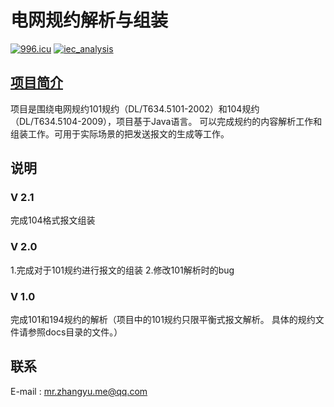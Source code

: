 # 电网规约解析与组装

[![996.icu](https://img.shields.io/badge/link-996.icu-red.svg)](https://996.icu)
[![iec_analysis](https://badgen.net/badge/icon/iec_analysis?icon=github&label)](https://github.com/mujave/iec_analysis)

## [项目简介](https://blog.csdn.net/ZhangYu971014/article/details/79841555)
项目是围绕电网规约101规约（DL/T634.5101-2002）和104规约（DL/T634.5104-2009），项目基于Java语言。
可以完成规约的内容解析工作和组装工作。可用于实际场景的把发送报文的生成等工作。
## 说明
### V 2.1 
完成104格式报文组装
### V 2.0
1.完成对于101规约进行报文的组装
2.修改101解析时的bug
### V 1.0
完成101和194规约的解析（项目中的101规约只限平衡式报文解析。
具体的规约文件请参照docs目录的文件。）
## 联系
E-mail : mr.zhangyu.me@qq.com
